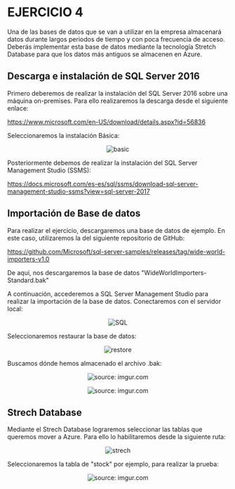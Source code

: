 # EJERCICIO 4

Una de las bases de datos que se van a utilizar en la empresa almacenará datos durante
largos periodos de tiempo y con poca frecuencia de acceso. Deberás implementar esta
base de datos mediante la tecnología Stretch Database para que los datos más
antiguos se almacenen en Azure.

## Descarga e instalación de SQL Server 2016

Primero deberemos de realizar la instalación del SQL Server 2016 sobre una máquina on-premises. Para ello realizaremos la descarga desde el siguiente enlace:

https://www.microsoft.com/en-US/download/details.aspx?id=56836

Seleccionaremos la instalación Básica:

<p align="center">
  <a><img src="https://i.imgur.com/WPUYxjNh.png" title="basic" /></a>
</p>

Posteriormente debemos de realizar la instalación del SQL Server Management Studio (SSMS):

https://docs.microsoft.com/es-es/sql/ssms/download-sql-server-management-studio-ssms?view=sql-server-2017

## Importación de Base de datos

Para realizar el ejercicio, descargaremos una base de datos de ejemplo. En este caso, utilizaremos la del siguiente repositorio de GitHub:

https://github.com/Microsoft/sql-server-samples/releases/tag/wide-world-importers-v1.0

De aquí, nos descargaremos la base de datos "WideWorldImporters-Standard.bak"

A continuación, accederemos a SQL Server Management Studio para realizar la importación de la base de datos. Conectaremos con el servidor local:

<p align="center">
  <a><img src="https://i.imgur.com/zGuUhQ8.png" title="SQL" /></a>
</p>

Seleccionaremos restaurar la base de datos:

<p align="center">
  <a><img src="https://i.imgur.com/reEoOI6.png" title="restore" /></a>
</p>

Buscamos dónde hemos almacenado el archivo .bak:

<p align="center">
  <a><img src="https://i.imgur.com/bEgEH1T.png" title="source: imgur.com" /></a>
</p>

<p align="center">
  <a><img src="https://i.imgur.com/6FQXUr5.png" title="source: imgur.com" /></a>
</p>

## Strech Database

Mediante el Strech Database lograremos seleccionar las tablas que queremos mover a Azure. Para ello lo habilitaremos desde la siguiente ruta:

<p align="center">
  <a><img src="https://i.imgur.com/RUtcrGR.png" title="strech" /></a>
</p>

Seleccionaremos la tabla de "stock" por ejemplo, para realizar la prueba:

<p align="center">
  <a><img src="https://i.imgur.com/uFpWVtM.png" title="source: imgur.com" /></a>
</p>
